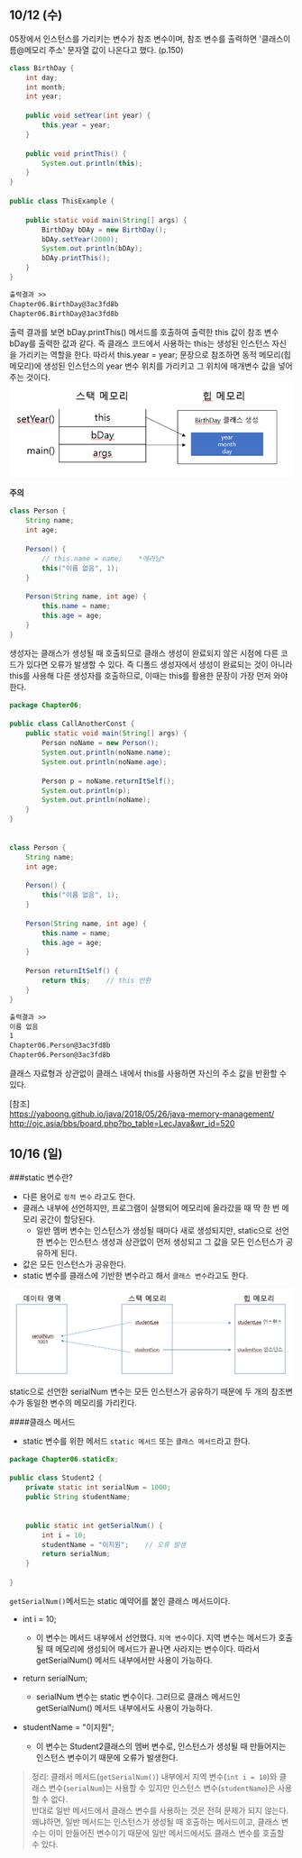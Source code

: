 10/12 (수)
---
05장에서 인스턴스를 가리키는 변수가 참조 변수이며, 참조 변수를 출력하면 '클래스이름@메모리 주소' 문자열 값이 나온다고 했다. (p.150)

```java
class BirthDay {
    int day;
    int month;
    int year;

    public void setYear(int year) {
        this.year = year;
    }

    public void printThis() {
        System.out.println(this);
    }
}

public class ThisExample {

    public static void main(String[] args) {
        BirthDay bDAy = new BirthDay();
        bDAy.setYear(2000);
        System.out.println(bDAy);
        bDAy.printThis();
    }
}
```
```dtd
출력결과 >>
Chapter06.BirthDay@3ac3fd8b
Chapter06.BirthDay@3ac3fd8b
```
출력 결과를 보면 bDay.printThis() 메서드를 호출하여 출력한 this 값이 참조 변수 bDay를 출력한 값과 같다.
즉 클래스 코드에서 사용하는 this는 생성된 인스턴스 자신을 가리키는 역할을 한다. 따라서 this.year = year; 문장으로 참조하면 동적 메모리(힙 메모리)에 생성된 인스턴스의 year 변수 위치를 가리키고 그 위치에 매개변수 값을 넣어 주는 것이다.
![img.png](img.png)

**주의**
```java
class Person {
    String name;
    int age;
    
    Person() {
        // this.name = name;    *에러남*
        this("이름 없음", 1);
    }
    
    Person(String name, int age) {
        this.name = name;
        this.age = age;
    }
}
```
생성자는 클래스가 생성될 때 호출되므로 클래스 생성이 완료되지 않은 시점에 다른 코드가 있다면 오류가 발생할 수 있다.
즉 디폴드 생성자에서 생성이 완료되는 것이 아니라 this를 사용해 다른 생성자를 호출하므로, 이때는 this를 활용한 문장이 가장 먼저 와야 한다.

```java
package Chapter06;

public class CallAnotherConst {
    public static void main(String[] args) {
        Person noName = new Person();
        System.out.println(noName.name);
        System.out.println(noName.age);

        Person p = noName.returnItSelf();
        System.out.println(p);
        System.out.println(noName);
    }
}


class Person {
    String name;
    int age;

    Person() {
        this("이름 없음", 1);
    }

    Person(String name, int age) {
        this.name = name;
        this.age = age;
    }

    Person returnItSelf() {
        return this;    // this 반환
    }
}

```
```dtd
출력결과 >>
이름 없음
1
Chapter06.Person@3ac3fd8b
Chapter06.Person@3ac3fd8b
```
클래스 자료형과 상관없이 클래스 내에서 this를 사용하면 자신의 주소 값을 반환할 수 있다.

[참조] <br>
https://yaboong.github.io/java/2018/05/26/java-memory-management/ <br>
http://ojc.asia/bbs/board.php?bo_table=LecJava&wr_id=520

## 10/16 (일)
###static 변수란?<br>
- 다른 용어로 `정적 변수` 라고도 한다.
- 클래스 내부에 선언하지만, 프로그램이 실행되어 메모리에 올라갔을 때 딱 한 번 메모리 공간이 할당된다.
  - 일반 멤버 변수는 인스턴스가 생성될 때마다 새로 생성되지만, static으로 선언한 변수는 인스턴스 생성과 상관없이 먼저 생성되고 그 값을 모든 인스턴스가 공유하게 된다.
- 값은 모든 인스턴스가 공유한다.
- static 변수를 클래스에 기반한 변수라고 해서 `클래스 변수`라고도 한다.

![img_1.png](img_1.png)
static으로 선언한 serialNum 변수는 모든 인스턴스가 공유하기 때문에 두 개의 참조변수가 동일한 변수의 메모리를 가리킨다.

####클래스 메서드
- static 변수를 위한 메서드 `static 메서드` 또는 `클래스 메서드`라고 한다.

```java
package Chapter06.staticEx;

public class Student2 {
    private static int serialNum = 1000;
    public String studentName;
    

    public static int getSerialNum() {
        int i = 10;
        studentName = "이지원";    // 오류 발생
        return serialNum;
    }

}
```
`getSerialNum()`메서드는 static 예약어를 붙인 클래스 메서드이다.
- int i = 10;
    - 이 변수는 메서드 내부에서 선언했다. `지역 변수`이다. 지역 변수는 메서드가 호출될 때 메모리에 생성되어 메서드가 끝나면 사라지는 변수이다. 따라서 getSerialNum() 메서드 내부에서만 사용이 가능하다.
    
- return serialNum;
    - serialNum 변수는 static 변수이다. 그러므로 클래스 메서드인 getSerialNum() 메서드 내부에서도 사용이 가능하다.
    
- studentName = "이지원";
    - 이 변수는 Student2클래스의 멤버 변수로, 인스턴스가 생성될 때 만들어지는 인스턴스 변수이기 때문에 오류가 발생한다.
    
> 정리: 클래서 메서드(`getSerialNum()`) 내부에서 지역 변수(`int i = 10`)와 클래스 변수(`serialNum`)는 사용할 수 있지만 인스턴스 변수(`studentName`)은 사용할 수 없다. 
> <br>반대로 일반 메서드에서 클래스 변수를 사용하는 것은 전혀 문제가 되지 않는다. <br>
> 왜냐하면, 일반 메서드는 인스턴스가 생성될 때 호출하는 메서드이고, 클래스 변수는 이미 만들어진 변수이기 때문에 일반 메서드에서도 클래스 변수를 호출할 수 있다.

